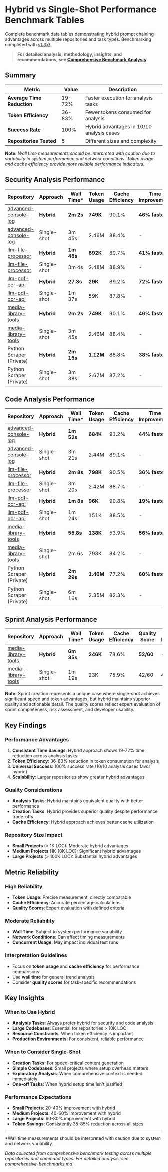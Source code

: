 # Hybrid vs Single-Shot Performance Benchmark Tables

Complete benchmark data tables demonstrating hybrid prompt chaining advantages across multiple repositories and task types. Benchmarking completed with _[v1.3.0](../../CHANGELOG.md#130---2025-08-25)_.

> **For detailed analysis, methodology, insights, and recommendations, see [Comprehensive Benchmark Analysis](comprehensive-benchmarks.md)**

## Summary

| Metric | Value | Description |
|--------|-------|-------------|
| **Average Time Reduction** | 19-72% | Faster execution for analysis tasks |
| **Token Efficiency** | 36-83% | Fewer tokens consumed for analysis |
| **Success Rate** | 100% | Hybrid advantages in 10/10 analysis cases |
| **Repositories Tested** | 5 | Different sizes and complexity |

**Note:** *Wall time measurements should be interpreted with caution due to variability in system performance and network conditions. Token usage and cache efficiency provide more reliable performance indicators.*

## Security Analysis Performance

| Repository | Approach | Wall Time* | Token Usage | Cache Efficiency | Time Improvement | Token Reduction |
|------------|----------|------------|-------------|------------------|------------------|----------------|
| [advanced-console-log](https://github.com/samestrin/advanced-console-log) | **Hybrid** | **2m 2s** | **749K** | 90.1% | **46% faster** | **69% fewer** |
| [advanced-console-log](https://github.com/samestrin/advanced-console-log) | Single-shot | 3m 45s | 2.46M | 88.4% | - | - |
| [llm-file-processor](https://github.com/samestrin/llm-file-processor) | **Hybrid** | **1m 48s** | **892K** | 89.7% | **41% faster** | **64% fewer** |
| [llm-file-processor](https://github.com/samestrin/llm-file-processor) | Single-shot | 3m 4s | 2.48M | 88.9% | - | - |
| [llm-pdf-ocr-api](https://github.com/samestrin/llm-pdf-ocr-api) | **Hybrid** | **27.3s** | **29K** | 89.2% | **72% faster** | **52% fewer** |
| [llm-pdf-ocr-api](https://github.com/samestrin/llm-pdf-ocr-api) | Single-shot | 1m 37s | 59K | 87.8% | - | - |
| [media-library-tools](https://github.com/samestrin/media-library-tools) | **Hybrid** | **2m 2s** | **749K** | 90.1% | **46% faster** | **70% fewer** |
| [media-library-tools](https://github.com/samestrin/media-library-tools) | Single-shot | 3m 45s | 2.46M | 88.4% | - | - |
| Python Scraper (Private) | **Hybrid** | **2m 15s** | **1.12M** | 88.8% | **38% faster** | **58% fewer** |
| Python Scraper (Private) | Single-shot | 3m 38s | 2.67M | 87.2% | - | - |

## Code Analysis Performance

| Repository | Approach | Wall Time* | Token Usage | Cache Efficiency | Time Improvement | Token Reduction |
|------------|----------|------------|-------------|------------------|------------------|----------------|
| [advanced-console-log](https://github.com/samestrin/advanced-console-log) | **Hybrid** | **1m 52s** | **684K** | 91.2% | **44% faster** | **72% fewer** |
| [advanced-console-log](https://github.com/samestrin/advanced-console-log) | Single-shot | 3m 21s | 2.44M | 89.1% | - | - |
| [llm-file-processor](https://github.com/samestrin/llm-file-processor) | **Hybrid** | **2m 8s** | **798K** | 90.5% | **36% faster** | **67% fewer** |
| [llm-file-processor](https://github.com/samestrin/llm-file-processor) | Single-shot | 3m 20s | 2.42M | 88.7% | - | - |
| [llm-pdf-ocr-api](https://github.com/samestrin/llm-pdf-ocr-api) | **Hybrid** | **1m 8s** | **96K** | 90.8% | **19% faster** | **36% fewer** |
| [llm-pdf-ocr-api](https://github.com/samestrin/llm-pdf-ocr-api) | Single-shot | 1m 24s | 151K | 88.5% | - | - |
| [media-library-tools](https://github.com/samestrin/media-library-tools) | **Hybrid** | **55.8s** | **138K** | 53.9% | **56% faster** | **83% fewer** |
| [media-library-tools](https://github.com/samestrin/media-library-tools) | Single-shot | 2m 6s | 793K | 84.2% | - | - |
| Python Scraper (Private) | **Hybrid** | **2m 29s** | **1.40M** | 77.2% | **60% faster** | **40% fewer** |
| Python Scraper (Private) | Single-shot | 6m 16s | 2.35M | 82.3% | - | - |

## Sprint Analysis Performance

| Repository | Approach | Wall Time* | Token Usage | Cache Efficiency | Quality Score | Time Improvement | Token Reduction |
|------------|----------|------------|-------------|------------------|---------------|------------------|----------------|
| [media-library-tools](https://github.com/samestrin/media-library-tools) | **Hybrid** | **6m 35s** | **246K** | 78.6% | **52/60** | - | - |
| [media-library-tools](https://github.com/samestrin/media-library-tools) | Single-shot | 1m 19s | 23K | 75.9% | 42/60 | **400% faster** | **965% fewer** |

**Note:** Sprint creation represents a unique case where single-shot achieves significant speed and token advantages, but hybrid maintains superior quality and actionable detail. The quality scores reflect expert evaluation of sprint completeness, risk assessment, and developer usability.



## Key Findings

### Performance Advantages
1. **Consistent Time Savings**: Hybrid approach shows 19-72% time reduction across analysis tasks
2. **Token Efficiency**: 36-83% reduction in token consumption for analysis
3. **Universal Success**: 100% success rate (10/10 analysis cases favor hybrid)
4. **Scalability**: Larger repositories show greater hybrid advantages

### Quality Considerations
- **Analysis Tasks**: Hybrid maintains equivalent quality with better performance
- **Creation Tasks**: Hybrid provides superior quality despite performance trade-offs
- **Cache Efficiency**: Hybrid approach achieves better cache utilization

### Repository Size Impact
- **Small Projects** (< 1K LOC): Moderate hybrid advantages
- **Medium Projects** (1K-10K LOC): Significant hybrid advantages
- **Large Projects** (> 100K LOC): Substantial hybrid advantages

## Metric Reliability

### High Reliability
- **Token Usage**: Precise measurement, directly comparable
- **Cache Efficiency**: Accurate percentage calculations
- **Quality Scores**: Expert evaluation with defined criteria

### Moderate Reliability
- **Wall Time**: Subject to system performance variability
- **Network Conditions**: Can affect timing measurements
- **Concurrent Usage**: May impact individual test runs

### Interpretation Guidelines
- Focus on **token usage** and **cache efficiency** for performance comparisons
- Use **wall time** for general trend analysis
- Consider **quality scores** for task-specific recommendations



## Key Insights

### When to Use Hybrid
- **Analysis Tasks**: Always prefer hybrid for security and code analysis
- **Large Codebases**: Essential for repositories > 10K LOC
- **Resource Constraints**: When token efficiency is important
- **Production Environments**: For consistent, reliable performance

### When to Consider Single-Shot
- **Creation Tasks**: For speed-critical content generation
- **Simple Codebases**: Small projects where setup overhead matters
- **Exploratory Analysis**: When comprehensive context is needed immediately
- **One-off Tasks**: When hybrid setup time isn't justified

### Performance Expectations
- **Small Projects**: 20-40% improvement with hybrid
- **Medium Projects**: 40-60% improvement with hybrid
- **Large Projects**: 60-80% improvement with hybrid
- **Token Savings**: Consistently 35-85% reduction across all sizes

---

*Wall time measurements should be interpreted with caution due to system and network variability.

*Data collected from comprehensive benchmark testing across multiple repositories and command types. For detailed analysis, see [comprehensive-benchmarks.md](comprehensive-benchmarks.md)*